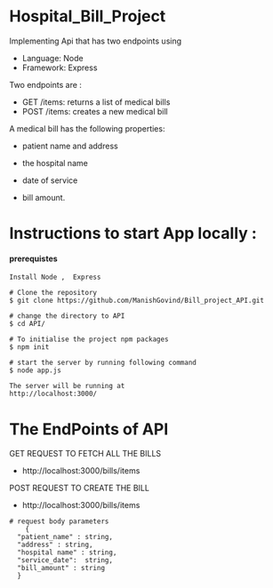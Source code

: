 # Hospital_Bill_Project
  Implementing Api that has two  endpoints using 
  - Language: Node
  - Framework: Express
  
  Two endpoints  are :
  -  GET /items: returns a list of medical bills
  -  POST /items: creates a new medical bill

  A medical bill has the following properties:

   - patient name and address

   - the hospital name

   - date of service

   - bill amount.

# Instructions to start App locally :

  #### prerequistes
    Install Node ,  Express 

  ```
  # Clone the repository
  $ git clone https://github.com/ManishGovind/Bill_project_API.git
  ```
  ```
  # change the directory to API
  $ cd API/
  ```
  ```
  # To initialise the project npm packages 
  $ npm init
  ```
  ```
  # start the server by running following command 
  $ node app.js
  ```
 ```
 The server will be running at 
 http://localhost:3000/
 ```
 # The EndPoints of API
 
 GET REQUEST TO FETCH ALL THE BILLS
  - http://localhost:3000/bills/items
 
 POST REQUEST TO CREATE THE BILL
  - http://localhost:3000/bills/items
  ```
  # request body parameters 
      {
    "patient_name" : string,
    "address" : string,
    "hospital name" : string,
    "service_date":  string,
    "bill_amount" : string
    }
  ```